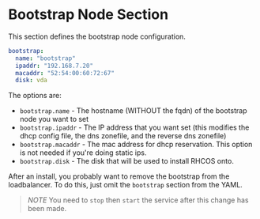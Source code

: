 # Bootstrap Node Section

This section defines the bootstrap node configuration.

```yaml
bootstrap:
  name: "bootstrap"
  ipaddr: "192.168.7.20"
  macaddr: "52:54:00:60:72:67"
  disk: vda
```

The options are:

* `bootstrap.name` - The hostname (WITHOUT the fqdn) of the bootstrap node you want to set
* `bootstrap.ipaddr` - The IP address that you want set (this modifies the dhcp config file, the dns zonefile, and the reverse dns zonefile)
* `bootstrap.macaddr` - The mac address for dhcp reservation. This option is not needed if you're doing static ips.
* `bootstrap.disk` - The disk that will be used to install RHCOS onto.

After an install, you probably want to remove the bootstrap from the
loadbalancer. To do this, just omit the `bootstrap` section from the YAML.

> *NOTE* You need to `stop` then `start` the service after this change
> has been made.
